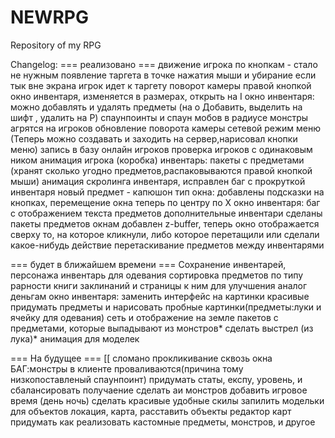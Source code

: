 NEWRPG
======
Repository of my RPG

Changelog:
=== реализовано ===
движение игрока по кнопкам - стало не нужным
появление таргета в точке нажатия мыши и убирание если тык вне экрана
игрок идет к таргету
поворот камеры правой кнопкой
окно инвентаря, изменяется в размерах, открыть на I
окно инвентаря: можно добавлять и удалять предметы (на o Добавить, выделить на шифт , удалить на P)
спаунпоинты и спаун мобов в радиусе
монстры агрятся на игроков
обновление поворота камеры
сетевой режим
меню (Теперь можно создавать и заходить на сервер,нарисовал кнопки меню)
запись в базу онлайн игроков
проверка игроков с одинаковым ником
анимация игрока (коробка)
инвентарь: пакеты с предметами (хранят сколько угодно предметов,распаковываются правой кнопкой мыши)
анимация скролинга инвентаря, исправлен баг с прокруткой инвентаря
новый предмет - капюшон
тип окна: добавлены подсказки на кнопках, перемещение окна теперь по центру по Х
окно инвентаря: баг с отображением текста предметов
дополнительные инвентари
сделаны пакеты предметов
окнам добавлен z-buffer, теперь окно отображается сверху то, на которое кликнули, либо которое перетащили или сделали какое-нибудь действие
перетаскивание предметов между инвентарями

=== будет в ближайшем времени ===
Сохранение инвентарей, персонажа
инвентарь для одевания
сортировка предметов по типу рарности
книги заклинаний и страницы к ним для улучшения
аналог деньгам
окно инвентаря: заменить интерфейс на картинки красивые
придумать предметы и нарисовать пробные картинки(предметы:луки и ячейку для одевания)
сеть и отображение на земле пакетов с предметами, которые выпадывают из монстров*
сделать выстрел (из лука)*
анимация для моделек

=== На будущее ===	[[
сломано прокликивание сквозь окна
БАГ:монстры в клиенте проваливаются(причина тому низкопоставленый спаунпоинт)
придумать статы, експу, уровень, и сбалансировать получаение
сделать аи монстров
добавить игровое время (день ночь)
сделать красивые удобные скилы
запилить модельки для объектов
локация, карта, расставить объекты
редактор карт
придумать как реализовать кастомные предметы, монстров, и другое